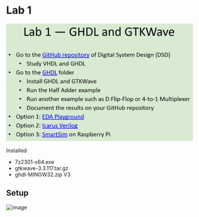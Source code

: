 # Lab 1

![Alt Text](https://github.com/JohnMFB/CPE-322/blob/main/Assets/Lab_1.png)

Installed

- 7z2301-x64.exe
- gtkwave-3.3.117.tar.gz
- ghdl-MINGW32.zip V3

## Setup

<img width="596" alt="image" src="https://github.com/JohnMFB/CPE-322/assets/122575719/50668e40-e879-430d-aa5f-9f377270720d">

